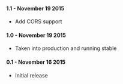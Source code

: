 #### 1.1 - November 19 2015
* Add CORS support

#### 1.0 - November 19 2015
* Taken into production and running stable

#### 0.1 - November 16 2015
* Initial release
